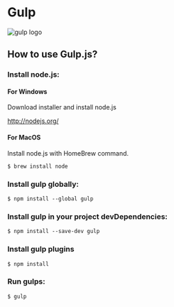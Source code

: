 # Gulp

![gulp logo](https://raw.githubusercontent.com/gulpjs/artwork/master/gulp.png)

## How to use Gulp.js?

### Install node.js:

#### For Windows

Download installer and install node.js

<http://nodejs.org/>

#### For MacOS

Install node.js with HomeBrew command.

```
$ brew install node
```

### Install gulp globally:

```
$ npm install --global gulp
```

### Install gulp in your project devDependencies:

```
$ npm install --save-dev gulp
```

### Install gulp plugins

```
$ npm install
```

### Run gulps:

```
$ gulp
```
